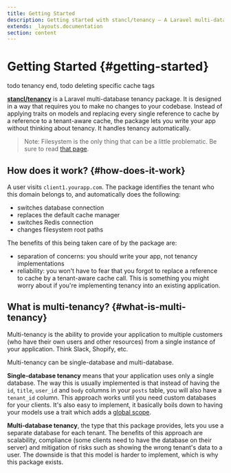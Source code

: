 ```yaml
---
title: Getting Started
description: Getting started with stancl/tenancy — A Laravel multi-database tenancy package that respects your code.
extends: _layouts.documentation
section: content
---
```


# Getting Started {#getting-started}

todo tenancy end, todo deleting specific cache tags

[**stancl/tenancy**](https://github.com/stancl/tenancy) is a Laravel multi-database tenancy package. It is designed in a way that requires you to make no changes to your codebase. Instead of applying traits on models and replacing every single reference to cache by a reference to a tenant-aware cache, the package lets you write your app without thinking about tenancy. It handles tenancy automatically.

> Note: Filesystem is the only thing that can be a little problematic. Be sure to read [that page](TODOfilesystem).

## How does it work? {#how-does-it-work}

A user visits `client1.yourapp.com`. The package identifies the tenant who this domain belongs to, and automatically does the following:
- switches database connection
- replaces the default cache manager
- switches Redis connection
- changes filesystem root paths

The benefits of this being taken care of by the package are:
- separation of concerns: you should write your app, not tenancy implementations
- reliability: you won't have to fear that you forgot to replace a reference to cache by a tenant-aware cache call. This is something you might worry about if you're implementing tenancy into an existing application.

## What is multi-tenancy? {#what-is-multi-tenancy}

Multi-tenancy is the ability to provide your application to multiple customers (who have their own users and other resources) from a single instance of your application. Think Slack, Shopify, etc.

Multi-tenancy can be single-database and multi-database.

**Single-database tenancy** means that your application uses only a single database. The way this is usually implemented is that instead of having the `id`, `title`, `user_id` and `body` columns in your `posts` table, you will also have a `tenant_id` column. This approach works until you need custom databases for your clients. It's also easy to implement, it basically boils down to having your models use a trait which adds a [global scope](https://laravel.com/docs/master/eloquent#global-scopes).

**Multi-database tenancy**, the type that this package provides, lets you use a separate database for each tenant. The benefits of this approach are scalability, compliance (some clients need to have the database on their server) and mitigation of risks such as showing the wrong tenant's data to a user. The downside is that this model is harder to implement, which is why this package exists.